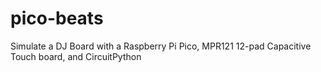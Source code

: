 # pico-beats
Simulate a DJ Board with a Raspberry Pi Pico, MPR121 12-pad Capacitive Touch board, and CircuitPython

